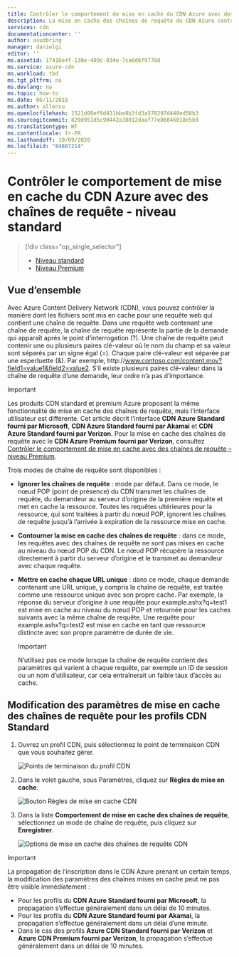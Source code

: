 ```yaml
---
title: Contrôler le comportement de mise en cache du CDN Azure avec des chaînes de requête - niveau standard
description: La mise en cache des chaînes de requête du CDN Azure contrôle la manière dont les fichiers sont mis en cache lorsqu’une requête Web contient une chaîne de requête. Cet article décrit la chaîne de requête mise en cache dans les produits standard du CDN Azure.
services: cdn
documentationcenter: ''
author: asudbring
manager: danielgi
editor: ''
ms.assetid: 17410e4f-130e-489c-834e-7ca6d6f9778d
ms.service: azure-cdn
ms.workload: tbd
ms.tgt_pltfrm: na
ms.devlang: na
ms.topic: how-to
ms.date: 06/11/2018
ms.author: allensu
ms.openlocfilehash: 1521d08ef9d431bbe8b3fd3a578297d440ed56b3
ms.sourcegitcommit: 829d951d5c90442a38012daaf77e86046018e5b9
ms.translationtype: HT
ms.contentlocale: fr-FR
ms.lasthandoff: 10/09/2020
ms.locfileid: "84887214"
---
```

# <a name="control-azure-cdn-caching-behavior-with-query-strings---standard-tier"></a>Contrôler le comportement de mise en cache du CDN Azure avec des chaînes de requête - niveau standard
> [!div class="op_single_selector"]
> * [Niveau standard](cdn-query-string.md)
> * [Niveau Premium](cdn-query-string-premium.md)
> 

## <a name="overview"></a>Vue d’ensemble
Avec Azure Content Delivery Network (CDN), vous pouvez contrôler la manière dont les fichiers sont mis en cache pour une requête web qui contient une chaîne de requête. Dans une requête web contenant une chaîne de requête, la chaîne de requête représente la partie de la demande qui apparaît après le point d’interrogation (?). Une chaîne de requête peut contenir une ou plusieurs paires clé-valeur où le nom du champ et sa valeur sont séparés par un signe égal (=). Chaque paire clé-valeur est séparée par une esperluette (&). Par exemple, http:\//www.contoso.com/content.mov?field1=value1&field2=value2. S’il existe plusieurs paires clé-valeur dans la chaîne de requête d’une demande, leur ordre n’a pas d’importance. 

> [!IMPORTANT]
> Les produits CDN standard et premium Azure proposent la même fonctionnalité de mise en cache des chaînes de requête, mais l’interface utilisateur est différente. Cet article décrit l’interface **CDN Azure Standard fourni par Microsoft**, **CDN Azure Standard fourni par Akamai** et **CDN Azure Standard fourni par Verizon**. Pour la mise en cache des chaînes de requête avec le **CDN Azure Premium fourni par Verizon**, consultez [Contrôler le comportement de mise en cache avec des chaînes de requête – niveau Premium](cdn-query-string-premium.md).

Trois modes de chaîne de requête sont disponibles :

- **Ignorer les chaînes de requête** : mode par défaut. Dans ce mode, le nœud POP (point de présence) du CDN transmet les chaînes de requête, du demandeur au serveur d’origine de la première requête et met en cache la ressource. Toutes les requêtes ultérieures pour la ressource, qui sont traitées à partir du nœud POP, ignorent les chaînes de requête jusqu’à l’arrivée à expiration de la ressource mise en cache.

- **Contourner la mise en cache des chaînes de requête** : dans ce mode, les requêtes avec des chaînes de requête ne sont pas mises en cache au niveau du nœud POP du CDN. Le nœud POP récupère la ressource directement à partir du serveur d’origine et le transmet au demandeur avec chaque requête.

- **Mettre en cache chaque URL unique** : dans ce mode, chaque demande contenant une URL unique, y compris la chaîne de requête, est traitée comme une ressource unique avec son propre cache. Par exemple, la réponse du serveur d’origine à une requête pour example.ashx?q=test1 est mise en cache au niveau du nœud POP et retournée pour les caches suivants avec la même chaîne de requête. Une requête pour example.ashx?q=test2 est mise en cache en tant que ressource distincte avec son propre paramètre de durée de vie.
   
    >[!IMPORTANT] 
    > N’utilisez pas ce mode lorsque la chaîne de requête contient des paramètres qui varient à chaque requête, par exemple un ID de session ou un nom d’utilisateur, car cela entraînerait un faible taux d’accès au cache.

## <a name="changing-query-string-caching-settings-for-standard-cdn-profiles"></a>Modification des paramètres de mise en cache des chaînes de requête pour les profils CDN Standard
1. Ouvrez un profil CDN, puis sélectionnez le point de terminaison CDN que vous souhaitez gérer.
   
   ![Points de terminaison du profil CDN](./media/cdn-query-string/cdn-endpoints.png)
   
2. Dans le volet gauche, sous Paramètres, cliquez sur **Règles de mise en cache**.
   
    ![Bouton Règles de mise en cache CDN](./media/cdn-query-string/cdn-caching-rules-btn.png)
   
3. Dans la liste **Comportement de mise en cache des chaînes de requête**, sélectionnez un mode de chaîne de requête, puis cliquez sur **Enregistrer**.
   
   ![Options de mise en cache des chaînes de requête CDN](./media/cdn-query-string/cdn-query-string.png)

> [!IMPORTANT]
> La propagation de l’inscription dans le CDN Azure prenant un certain temps, la modification des paramètres des chaînes mises en cache peut ne pas être visible immédiatement :
> - Pour les profils du **CDN Azure Standard fourni par Microsoft**, la propagation s’effectue généralement dans un délai de 10 minutes. 
> - Pour les profils du **CDN Azure Standard fourni par Akamai**, la propagation s’effectue généralement dans un délai d’une minute. 
> - Dans le cas des profils **Azure CDN Standard fourni par Verizon** et **Azure CDN Premium fourni par Verizon**, la propagation s’effectue généralement dans un délai de 10 minutes. 



